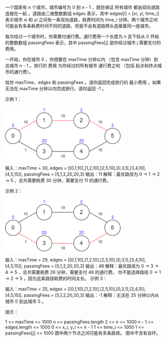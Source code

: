 一个国家有 n 个城市，城市编号为 0 到 n - 1 ，题目保证 所有城市 都由双向道路 连接在一起
。道路由二维整数数组 edges 表示，其中 edges[i] = [xi, yi, time_i] 表示城市 xi 和 yi
之间有一条双向道路，耗费时间为 time_i 分钟。两个城市之间可能会有多条耗费时间不同的道路，但是不会有道路两头连接着同一座城市。

每次经过一个城市时，你需要付通行费。通行费用一个长度为 n 且下标从 0 开始的整数数组
passingFees 表示，其中 passingFees[j] 是你经过城市 j 需要支付的费用。

一开始，你在城市 0 ，你想要在 maxTime 分钟以内 （包含 maxTime 分钟）到达城市 n - 1 。旅行的
费用 为你经过的所有城市 通行费之和 （包括 起点和终点城市的通行费）。

给你 maxTime，edges 和 passingFees ，请你返回完成旅行的 最小费用 ，如果无法在 maxTime
分钟以内完成旅行，请你返回 -1 。

示例 1：

![img.png](img.png)

输入：maxTime = 30, edges = [[0,1,10],[1,2,10],[2,5,10],[0,3,1],[3,4,10],[4,5,15]],
passingFees = [5,1,2,20,20,3]
输出：11
解释：最优路径为 0 -> 1 -> 2 -> 5 ，总共需要耗费 30 分钟，需要支付 11 的通行费。

示例 2：

![img_1.png](img_1.png)

输入：maxTime = 29, edges = [[0,1,10],[1,2,10],[2,5,10],[0,3,1],[3,4,10],[4,5,15]],
passingFees = [5,1,2,20,20,3]
输出：48
解释：最优路径为 0 -> 3 -> 4 -> 5 ，总共需要耗费 26 分钟，需要支付 48 的通行费。
你不能选择路径 0 -> 1 -> 2 -> 5 ，因为这条路径耗费的时间太长。
示例 3：

输入：maxTime = 25, edges = [[0,1,10],[1,2,10],[2,5,10],[0,3,1],[3,4,10],[4,5,15]],
passingFees = [5,1,2,20,20,3]
输出：-1
解释：无法在 25 分钟以内从城市 0 到达城市 5 。

提示：

1 <= maxTime <= 1000
n == passingFees.length
2 <= n <= 1000
n - 1 <= edges.length <= 1000
0 <= x_i, y_i <= n - 1
1 <= time_i <= 1000
1 <= passingFees[j] <= 1000
图中两个节点之间可能有多条路径。
图中不含有自环。
